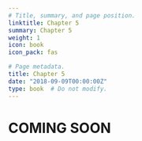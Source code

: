 ```yaml
---
# Title, summary, and page position.
linktitle: Chapter 5
summary: Chapter 5
weight: 1
icon: book
icon_pack: fas

# Page metadata.
title: Chapter 5
date: "2018-09-09T00:00:00Z"
type: book  # Do not modify.
---
```


# COMING SOON